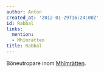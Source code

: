 ```yaml
---
author: Anton
created_at: '2012-01-29T16:24:00Z'
id: Rabbal
links:
  mention:
  - Mhîmrätten
title: Rabbal
---
```


Böneutropare inom [Mhîmrätten].

  [Mhîmrätten]: Mhîmrätten
